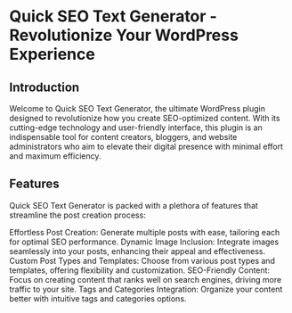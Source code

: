 # Quick SEO Text Generator - Revolutionize Your WordPress Experience

## Introduction
Welcome to Quick SEO Text Generator, the ultimate WordPress plugin designed to revolutionize how you create SEO-optimized content. With its cutting-edge technology and user-friendly interface, this plugin is an indispensable tool for content creators, bloggers, and website administrators who aim to elevate their digital presence with minimal effort and maximum efficiency.

## Features
Quick SEO Text Generator is packed with a plethora of features that streamline the post creation process:

Effortless Post Creation: Generate multiple posts with ease, tailoring each for optimal SEO performance.
Dynamic Image Inclusion: Integrate images seamlessly into your posts, enhancing their appeal and effectiveness.
Custom Post Types and Templates: Choose from various post types and templates, offering flexibility and customization.
SEO-Friendly Content: Focus on creating content that ranks well on search engines, driving more traffic to your site.
Tags and Categories Integration: Organize your content better with intuitive tags and categories options.
